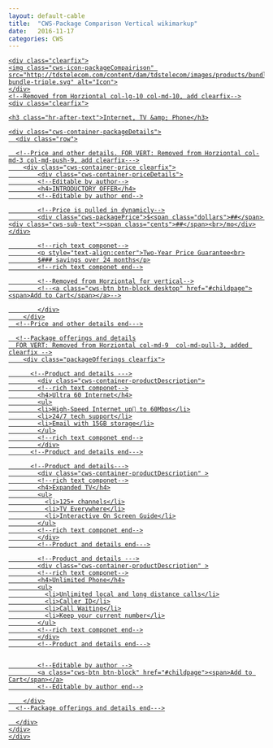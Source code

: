 ```yaml
---
layout: default-cable
title:  "CWS-Package Comparison Vertical wikimarkup"
date:   2016-11-17
categories: CWS
---
```



<div class="cws-packages container">
<div class="row">

<!--CWS Vertical Package --->
<!--Removed from Horziontal col-md-12 col-lg-12, add col-md-4 col-lg-3 vertical-->
<section class="col-xs-12 col-sm-6 col-md-4 col-lg-3 vertical">

<!--If you want the whole section to link opening tag  --->
<a href="#childpage"><span class="linkOverlay"></span>
  <!--If you want the whole section to link opening tag end--->

<div class="row">

  <!--Removed from Horziontal col-lg-2 col-md-1, add clearfix-->
    <div class="clearfix">
    <img class="cws-icon-packageCompairison" src="http://tdstelecom.com/content/dam/tdstelecom/images/products/bundles/icon-bundle-triple.svg" alt="Icon">
    </div>
    <!--Removed from Horziontal col-lg-10 col-md-10, add clearfix-->
    <div class="clearfix">
  <!--Package name--->
    <h3 class="hr-after-text">Internet, TV &amp; Phone</h3>
  <!--Package name end--->

    <div class="cws-container-packageDetails">
      <div class="row">

      <!--Price and other details. FOR VERT: Removed from Horziontal col-md-3 col-md-push-9, add clearfix--->
        <div class="cws-container-price clearfix">
            <div class="cws-container-priceDetails">
            <!--Editable by author-->
            <h4>INTRODUCTORY OFFER</h4>
            <!--Editable by author end-->

            <!--Price is pulled in dynamicly-->
            <div class="cws-packagePrice">$<span class="dollars">##</span> <div class="cws-sub-text"><span class="cents">##</span><br>/mo</div></div>

            <!--rich text componet-->
            <p style="text-align:center">Two-Year Price Guarantee<br>
            $### savings over 24 months</p>
            <!--rich text componet end-->

            <!--Removed from Horziontal for vertical-->
            <!--<a class="cws-btn btn-block desktop" href="#childpage"><span>Add to Cart</span></a>-->

            </div>
        </div>
      <!--Price and other details end--->

      <!--Package offerings and details
      FOR VERT: Removed from Horziontal col-md-9  col-md-pull-3, added clearfix -->
        <div class="packageOfferings clearfix">

          <!--Product and details --->
            <div class="cws-container-productDescription">
            <!--rich text componet-->
            <h4>Ultra 60 Internet</h4>
            <ul>
            <li>High-Speed Internet up to 60Mbps</li>
            <li>24/7 tech support</li>
            <li>Email with 15GB storage</li>
            </ul>
            <!--rich text componet end-->
            </div>
          <!--Product and details end--->

          <!--Product and details--->
            <div class="cws-container-productDescription" >
            <!--rich text componet-->
            <h4>Expanded TV</h4>
            <ul>
              <li>125+ channels</li>
              <li>TV Everywhere</li>
              <li>Interactive On Screen Guide</li>
            </ul>
            <!--rich text componet end-->
            </div>
            <!--Product and details end--->

            <!--Product and details --->
            <div class="cws-container-productDescription" >
            <!--rich text componet-->
            <h4>Unlimited Phone</h4>
            <ul>
              <li>Unlimited local and long distance calls</li>
              <li>Caller ID</li>
              <li>Call Waiting</li>
              <li>Keep your current number</li>
            </ul>
            <!--rich text componet end-->
            </div>
            <!--Product and details end--->


            <!--Editable by author -->
            <a class="cws-btn btn-block" href="#childpage"><span>Add to Cart</span></a>
            <!--Editable by author end-->

        </div>
      <!--Package offerings and details end--->

      </div>
    </div>
    </div>
</div>

<!--If you want the whole section to link closing tag-->
</a>
<!--If you want the whole section to link closing tag end--->
</section>
<!--CWS Vertical Package end --->



<!--Rule: Place this after every 2 sections -->
<div class="clearfix visible-sm-block"></div>
<!--Rule: Place this after every 2 sections end-->


<!--Vertical Rule: Place this after every 3 sections-->
<div class="clearfix visible-md-block"></div>
<!--Vertical Rule: Place this after every 3 sections end-->


<!--Vertical Rule: Place this after every 4 sections-->
<div class="clearfix visible-lg-block"></div>
<!--Vertical Rule: Place this after every 4 sections end-->






</div>
</div>
<div style="height:50px"></div>
